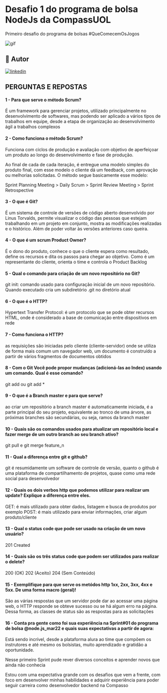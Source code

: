 # Desafio 1 do programa de bolsa NodeJs da CompassUOL

Primeiro desafio do programa de bolsas #QueComecemOsJogos

![gif](https://blog.maxieduca.com.br/wp-content/uploads/2020/01/Come%C3%A7em-os-jogos-gif-4.gif)

## 🔗 Autor
[![linkedin](https://img.shields.io/badge/linkedin-0A66C2?style=for-the-badge&logo=linkedin&logoColor=white)](https://www.linkedin.com/in/renancc)

## PERGUNTAS E REPOSTAS

#### 1 - Para que serve o método Scrum? 
É um framework para gerenciar projetos, utilizado principalmente no desenvolvimento de softwares, mas podendo ser aplicado a vários tipos de trabalhos em equipe, desde a etapa de organização ao desenvolvimento ágil a trabalhos complexos

#### 2 - Como funciona o método Scrum? 
Funciona com ciclos de produção e avaliação com objetivo de aperfeiçoar um produto ao longo do desenvolvimento e fase de produção.

Ao final de cada de cada iteração, é entregue uma modelo simples do produto final, com esse modelo o cliente dá um feedback, com aprovação ou melhorias solicitadas.
O método segue basicamente esse modelo: 

Sprint Planning Meeting > Daily Scrum > Sprint Review Meeting > Sprint Retrospective

#### 3 -  O que é Git? 
É um sistema de controle de versões de código aberto desenvolvido por Linus Torvalds, permite visualizar o código das pessoas que estejam trabalhando em um projeto em conjunto, mostra as modificações realizadas e o histórico. Além de poder voltar às versões anteriores caso queira.

#### 4 -  O que é um scrum Product Owner? 
É o dono do produto, conhece o que o cliente espera como resultado, define os recursos e dita os passos para chegar ao objetivo. 
Como é um representante do cliente, orienta o time e controla o Product Backlog

#### 5 - Qual o comando para criação de um novo repositório no Git?
git init: comando usado para configuração inicial de um novo repositório. Quando executado cria um subdiretório .git no diretório atual

#### 6 -  O que é o HTTP? 
Hypertext Transfer Protocol: é um protocolo que se pode obter recursos HTML, onde é considerado a base de comunicação entre dispositivos em rede

#### 7 - Como funciona o HTTP? 
as requisições são iniciadas pelo cliente (cliente-servidor) onde se utiliza de forma mais comum um navegador web, um documento é construído a partir de vários fragmentos de documentos obtidos

#### 8 - Com o Git Você pode propor mudanças (adicioná-las ao Index) usando um comando. Qual é esse comando? 
git add <arquivo> ou git add * 

#### 9 - O que é a Branch master e para que serve? 
ao criar um repositório a branch master é automaticamente iniciada, é a parte principal do seu projeto, equivalente ao tronco de uma árvore, as próximas branches são secundárias, ou seja, ramos da branch master

#### 10 - Quais são os comandos usados para atualizar um repositório local e fazer merge de um outro branch ao seu branch ativo? 
git pull e git merge feature_n

#### 11 - Qual a diferença entre git e github? 
git é resumidamente um software de controle de versão, quanto o github é uma plataforma de compartilhamento de projetos, quase como uma rede social para desenvolvedor

#### 12 - Quais os dois verbos http que podemos utilizar para realizar um update? Explique a diferença entre eles. 
GET: é mais utilizado para obter dados, listagem e busca de produtos por exemplo
POST: é mais utilizado para enviar informações, criar algum produto/cliente

#### 13 - Qual o status code que pode ser usado na criação de um novo usuário? 
201 Created

#### 14 - Quais são os três status code que podem ser utilizados para realizar o delete? 
200 (OK) 
202 (Aceito) 
204 (Sem Conteúdo) 

#### 15 - Exemplifique para que serve os metódos http 1xx, 2xx, 3xx, 4xx e 5xx. De uma forma macro (geral)! 
São as várias respostas que um servidor pode dar ao acessar uma página web, o HTTP responde se obteve sucesso ou se há algum erro na página.
Dessa forma, as classes de status são as respostas para as solicitações

#### 16 - Conta pra gente como foi sua experiência na Sprint#01 do programa de bolsa @node.js_mar22 e quais suas expectativas a partir de agora: 
Está sendo incrível, desde a plataforma alura ao time que compõem os instrutores e até mesmo os bolsistas, muito aprendizado e gratidão a oportunidade.

Nesse primeiro Sprint pude rever diversos conceitos e aprender novos que ainda não conhecia

Estou com uma expectativa grande com os desafios que vem a frente, com foco em desenvolver minhas habilidades e adquirir experiência para poder seguir carreira como desenvolvedor backend na Compasso 